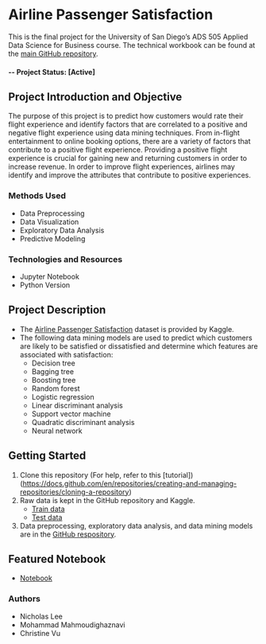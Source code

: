 # Airline Passenger Satisfaction
This is the final project for the University of San Diego’s ADS 505 Applied Data Science for Business course. The technical workbook can be found at the [main GitHub repository](https://github.com/nlee98/ADS-505-Business-Analytics).

#### -- Project Status: [Active]

## Project Introduction and Objective
The purpose of this project is to predict how customers would rate their flight experience and identify factors that are correlated to a positive and negative flight experience using data mining techniques. From in-flight entertainment to online booking options, there are a variety of factors that contribute to a positive flight experience. Providing a positive flight experience is crucial for gaining new and returning customers in order to increase revenue. In order to improve flight experiences, airlines may identify and improve the attributes that contribute to positive experiences.

### Methods Used
* Data Preprocessing
* Data Visualization
* Exploratory Data Analysis
* Predictive Modeling

### Technologies and Resources
* Jupyter Notebook
* Python Version

## Project Description
* The [Airline Passenger Satisfaction](https://www.kaggle.com/datasets/teejmahal20/airline-passenger-satisfaction) dataset is provided by Kaggle.
*	The following data mining models are used to predict which customers are likely to be satisfied or dissatisfied and determine which features are associated with satisfaction:
    * Decision tree
    * Bagging tree
    * Boosting tree
    * Random forest
    * Logistic regression
    * Linear discriminant analysis
    * Support vector machine
    * Quadratic discriminant analysis
    * Neural network

## Getting Started
1. Clone this repository (For help, refer to this [tutorial])(https://docs.github.com/en/repositories/creating-and-managing-repositories/cloning-a-repository)
2. Raw data is kept in the GitHub repository and Kaggle.
    * [Train data](https://github.com/nlee98/ADS-505-Business-Analytics/blob/main/airline_satisfaction_train.csv)
    * [Test data](https://github.com/nlee98/ADS-505-Business-Analytics/blob/main/airline_satisfaction_test.csv)
3. Data preprocessing, exploratory data analysis, and data mining models are in the [GitHub respository](https://github.com/nlee98/ADS-505-Business-Analytics/blob/main/ADS_505_Final_Project.ipynb).

## Featured Notebook
* [Notebook](https://github.com/nlee98/ADS-505-Business-Analytics/blob/main/ADS_505_Final_Project.ipynb)

### Authors
* Nicholas Lee
* Mohammad Mahmoudighaznavi
* Christine Vu
